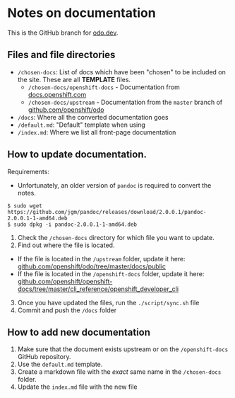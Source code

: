 # Notes on documentation

This is the GitHub branch for [odo.dev](https://odo.dev).


## Files and file directories

- `/chosen-docs`: List of docs which have been "chosen" to be included on the site. These are all **TEMPLATE** files.
  - `/chosen-docs/openshift-docs` - Documentation from [docs.openshift.com](https://docs.openshift.com)
  - `/chosen-docs/upstream` - Documentation from the `master` branch of [github.com/openshift/odo](https://github.com/openshift/odo)
- `/docs`: Where all the converted documentation goes
- `/default.md`: "Default" template when using 
- `/index.md`: Where we list all front-page documentation


## How to update documentation.

Requirements:
 * Unfortunately, an older version of `pandoc` is required to convert the notes. 

```
$ sudo wget https://github.com/jgm/pandoc/releases/download/2.0.0.1/pandoc-2.0.0.1-1-amd64.deb
$ sudo dpkg -i pandoc-2.0.0.1-1-amd64.deb
```

1. Check the `/chosen-docs` directory for which file you want to update.
2. Find out where the file is located.
  - If the file is located in the `/upstream` folder, update it here: [github.com/openshift/odo/tree/master/docs/public](https://github.com/openshift/odo/tree/master/docs/public)
  - If the file is located in the `/openshift-docs` folder, update it here: [github.com/openshift/openshift-docs/tree/master/cli_reference/openshift_developer_cli](https://github.com/openshift/openshift-docs/tree/master/cli_reference/openshift_developer_cli)
3. Once you have updated the files, run the `./script/sync.sh` file
4. Commit and push the `/docs` folder

## How to add new documentation

1. Make sure that the document exists upstream or on the `/openshift-docs` GitHub repository.
2. Use the `default.md` template.
3. Create a markdown file with the *exact* same name in the `/chosen-docs` folder.
4. Update the `index.md` file with the new file
